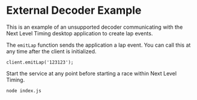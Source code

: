 # External Decoder Example
This is an example of an unsupported decoder communicating with the Next Level Timing desktop application to create lap events.

The `emitLap` function sends the application a lap event. You can call this at any time after the client is initialized.
```
client.emitLap('123123');
```

Start the service at any point before starting a race within Next Level Timing.
```
node index.js
```
